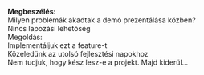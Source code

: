 **Megbeszélés:**\
Milyen problémák akadtak a demó prezentálása közben?\
Nincs lapozási lehetőség\
Megoldás:\
Implementáljuk ezt a feature-t\
Közeledünk az utolsó fejlesztési napokhoz\
Nem tudjuk, hogy kész lesz-e a projekt. Majd kiderül...
